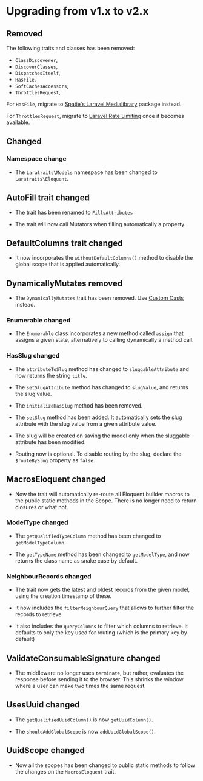 # Upgrading from v1.x to v2.x

## Removed

The following traits and classes has been removed:

*  `ClassDiscoverer`,
*  `DiscoverClasses`,
*  `DispatchesItself`,
*  `HasFile`.
*  `SoftCachesAccessors`,
*  `ThrottlesRequest`,

For `HasFile`, migrate to [Spatie's Laravel Medialibrary](https://github.com/spatie/laravel-medialibrary) package instead.

For `ThrottlesRequest`, migrate to [Laravel Rate Limiting](https://github.com/laravel/framework/pull/32726) once it becomes available.

## Changed 

### Namespace change

* The `Laratraits\Models` namespace has been changed to `Laratraits\Eloquent`.

## AutoFill trait changed

* The trait has been renamed to `FillsAttributes`

* The trait will now call Mutators when filling automatically a property.

## DefaultColumns trait changed

* It now incorporates the `withoutDefaultColumns()` method to disable the global scope that is applied automatically.

## DynamicallyMutates removed

* The `DynamicallyMutates` trait has been removed. Use [Custom Casts](https://laravel.com/docs/eloquent-mutators#custom-casts) instead.  

### Enumerable changed

* The `Enumerable` class incorporates a new method called `assign` that assigns a given state, alternatively to calling dynamically a method call.

### HasSlug changed

* The `attributeToSlug` method has changed to `sluggableAttribute` and now returns the string `title`.

* The `setSlugAttribute` method has changed to `slugValue`, and returns the slug value.

* The `initializeHasSlug` method has been removed.

* The `setSlug` method has been added. It automatically sets the slug attribute with the slug value from a given attribute value.  

* The slug will be created on saving the model only when the sluggable attribute has been modified.

* Routing now is optional. To disable routing by the slug, declare the `$routeBySlug` property as `false`.

## MacrosEloquent changed

* Now the trait will automatically re-route all Eloquent builder macros to the public static methods in the Scope. There is no longer need to return closures or what not.

### ModelType changed

* The `getQualifiedTypeColumn` method has been changed to `getModelTypeColumn`.

* The `getTypeName` method has been changed to `getModelType`, and now returns the class name as snake case by default.

### NeighbourRecords changed

* The trait now gets the latest and oldest records from the given model, using the creation timestamp of these.

* It now includes the `filterNeighbourQuery` that allows to further filter the records to retrieve.

* It also includes the `queryColumns` to filter which columns to retrieve. It defaults to only the key used for routing (which is the primary key by default)

## ValidateConsumableSignature changed

* The middleware no longer uses `terminate`, but rather, evaluates the response before sending it to the browser. This shrinks the window where a user can make two times the same request.

## UsesUuid changed

* The `getQualifiedUuidColumn()` is now `getUuidColumn()`.

* The `shouldAddGlobalScope` is now `addUuidGlobalScope()`.

## UuidScope changed

* Now all the scopes has been changed to public static methods to follow the changes on the `MacrosEloquent` trait.

